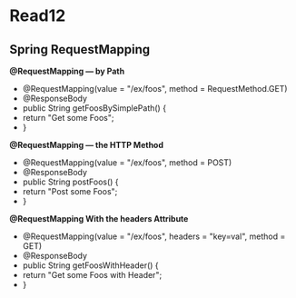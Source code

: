 # Read12

## Spring RequestMapping
**@RequestMapping — by Path**
- @RequestMapping(value = "/ex/foos", method = RequestMethod.GET)
- @ResponseBody
- public String getFoosBySimplePath() {
-    return "Get some Foos";
- }


**@RequestMapping — the HTTP Method**
- @RequestMapping(value = "/ex/foos", method = POST)
- @ResponseBody
- public String postFoos() {
-    return "Post some Foos";
- }

**@RequestMapping With the headers Attribute**
- @RequestMapping(value = "/ex/foos", headers = "key=val", method = GET)
- @ResponseBody
- public String getFoosWithHeader() {
-    return "Get some Foos with Header";
- }
